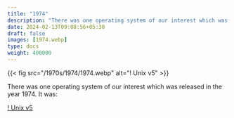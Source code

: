 ```yaml
---
title: "1974"
description: "There was one operating system of our interest which was released in the year 1974. It was:"
date: 2024-02-13T09:08:56+05:30
draft: false
images: [1974.webp]
type: docs
weight: 400000
---
```


{{< fig src="/1970s/1974/1974.webp" alt="! Unix v5" >}}

There was one operating system of our interest which was released in the year 1974. It was:

<section class="section section-sm">
  <div class="container">
    <div class="row justify-content-center text-center">
      <div class="col-lg-5">
        <p><a class="btn btn-primary btn-lg px-4 mb-1" href="unix-v5/" role="button">! Unix v5</a></p>
      </div>
    </div>
  </div>
</section>
